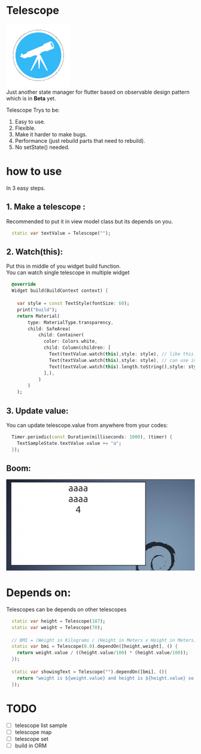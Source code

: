 # Telescope
<img src="telescope.png"> <br>
Just another state manager for flutter based on observable design pattern which is in <b>Beta</b> yet.

Telescope Trys to be:
1. Easy to use.
2. Flexible.
3. Make it harder to make bugs.
4. Performance (just rebuild parts that need to rebuild).
5. No setState() needed.


# how to use
In 3 easy steps.

## 1. Make a telescope :
Recommended to put it in view model class but its depends on you.
```dart
  static var textValue = Telescope("");
```

## 2. Watch(this):
Put this in middle of you widget build function.<br>
You can watch single telescope in multiple widget
```dart
  @override
  Widget build(BuildContext context) {

    var style = const TextStyle(fontSize: 60);
    print("build");
    return Material(
        type: MaterialType.transparency,
        child: SafeArea(
            child: Container(
              color: Colors.white,
              child: Column(children: [
                Text(textValue.watch(this),style: style), // like this
                Text(textValue.watch(this),style: style), // can use in multiple times
                Text(textValue.watch(this).length.toString(),style: style),
              ],),
            )
        )
    );
```

## 3. Update value:
You can update telescope.value from anywhere from your codes:

```dart
  Timer.periodic(const Duration(milliseconds: 1000), (timer) {
    TextSampleState.textValue.value += "a";
  });
```

## Boom:

<img src="telescope.gif"> <br>

# Depends on:
Telescopes can be depends on other telescopes

```dart
  static var height = Telescope(187);
  static var weight = Telescope(70);

  // BMI = (Weight in Kilograms / (Height in Meters x Height in Meters))
  static var bmi = Telescope(0.0).dependOn([height,weight], () {
    return weight.value / ((height.value/100) * (height.value/100));
  });

  static var showingText = Telescope("").dependOn([bmi], (){
    return "weight is ${weight.value} and height is ${height.value} so bmi will be ${bmi.value.toString().substring(0,5)}";
  });
```

# TODO

- [ ] telescope list sample
- [ ] telescope map
- [ ] telescope set
- [ ] build in ORM